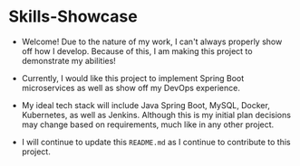 # Skills-Showcase

* Welcome! Due to the nature of my work, I can't always properly show off how I develop. Because of this, I am making this project to demonstrate my abilities!

* Currently, I would like this project to implement Spring Boot microservices as well as show off my DevOps experience.

* My ideal tech stack will include Java Spring Boot, MySQL, Docker, Kubernetes, as well as Jenkins. Although this is my initial plan decisions may change based on requirements, much like in any other project.

* I will continue to update this ```README.md``` as I continue to contribute to this project.
